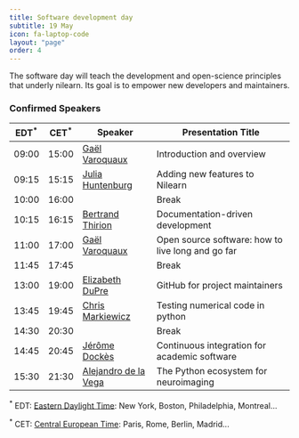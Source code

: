 ```yaml
---
title: Software development day
subtitle: 19 May
icon: fa-laptop-code
layout: "page"
order: 4
---
```


The software day will teach the development and open-science principles
that underly nilearn. Its goal is to empower new developers and
maintainers.

### Confirmed Speakers

EDT<sup>&#42;</sup> | CET<sup>&#42;</sup> | Speaker | Presentation Title
----|-----|---------|-------------------
09:00 | 15:00 | [Gaël Varoquaux](http://gael-varoquaux.info/) | Introduction and overview
09:15 | 15:15 |  [Julia Huntenburg](https://github.com/juhuntenburg) | Adding new features to Nilearn
10:00 | 16:00 |  | Break
10:15 | 16:15 |  [Bertrand Thirion](https://team.inria.fr/parietal/team-members/bertrand-thirions-page/) | Documentation-driven development
11:00 | 17:00 |  [Gaël Varoquaux](http://gael-varoquaux.info/) | Open source software: how to live long and go far
11:45 | 17:45 |  | Break
13:00 | 19:00 |  [Elizabeth DuPre](https://elizabeth-dupre.com) | GitHub for project maintainers
13:45 | 19:45 |  [Chris Markiewicz](http://reproducibility.stanford.edu/team/chris-markiewicz/)  | Testing numerical code in python
14:30 | 20:30 |  | Break
14:45 | 20:45 |  [Jérôme Dockès](https://jeromedockes.github.io/) | Continuous integration for academic software
15:30 | 21:30 |  [Alejandro de la Vega](https://adelavega.github.io/)  | The Python ecosystem for neuroimaging

<sup>&#42;</sup> EDT: [Eastern Daylight Time](https://time.is/EDT): New
York, Boston, Philadelphia, Montreal...

<sup>&#42;</sup> CET: [Central European Time](https://time.is/CET): Paris, Rome, Berlin,
Madrid...
